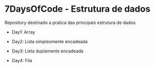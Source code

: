# 7DaysOfCode - Estrutura de dados

Repository destinado a pratica das principais estrutura de dados

- Day1: Array

- Day2: Lista simplesmente encadeada

- Day3: Lista duplamente encadeada

- Day4: Fila
